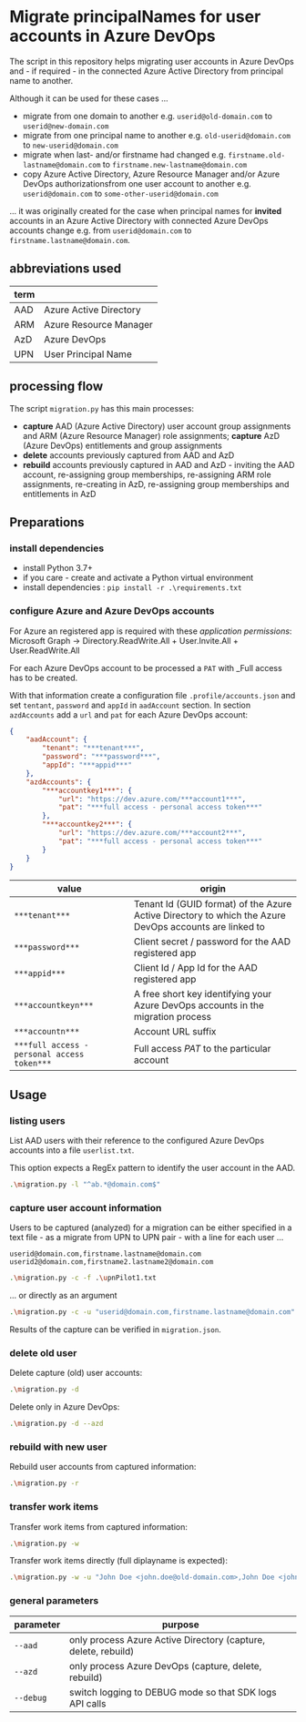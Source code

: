 # Migrate principalNames for user accounts in Azure DevOps

The script in this repository helps migrating user accounts in Azure DevOps and - if required - in the connected Azure Active Directory from principal name to another.

Although it can be used for these cases ...

- migrate from one domain to another e.g. `userid@old-domain.com` to  `userid@new-domain.com`
- migrate from one principal name to another e.g. `old-userid@domain.com` to  `new-userid@domain.com`
- migrate when last- and/or firstname had changed e.g. `firstname.old-lastname@domain.com` to  `firstname.new-lastname@domain.com`
- copy Azure Active Directory, Azure Resource Manager and/or Azure DevOps authorizationsfrom one user account to another e.g. `userid@domain.com` to  `some-other-userid@domain.com`

... it was originally created for the case when principal names for __invited__ accounts in an Azure Active Directory with connected Azure DevOps accounts change e.g. from `userid@domain.com` to  `firstname.lastname@domain.com`.

## abbreviations used

| term | |
| ---- | ---- |
| AAD | Azure Active Directory |
| ARM | Azure Resource Manager |
| AzD | Azure DevOps |
| UPN | User Principal Name |

## processing flow

The script `migration.py` has this main processes:

- **capture** AAD (Azure Active Directory) user account group assignments and ARM (Azure Resource Manager) role assignments; **capture** AzD (Azure DevOps) entitlements and group assignments
- **delete** accounts previously captured from AAD and AzD
- **rebuild** accounts previously captured in AAD and AzD - inviting the AAD account, re-assigning group memberships, re-assigning ARM role assignments, re-creating in AzD, re-assigning group memberships and entitlements in AzD

## Preparations

### install dependencies

- install Python 3.7+
- if you care - create and activate a Python virtual environment
- install dependencies : ```pip install -r .\requirements.txt```

### configure Azure and Azure DevOps accounts

For Azure an registered app is required with these _application permissions_:
Microsoft Graph -> Directory.ReadWrite.All + User.Invite.All + User.ReadWrite.All

For each Azure DevOps account to be processed a `PAT` with _Full access has to be created.

With that information create a configuration file `.profile/accounts.json` and set `tentant`, `password` and `appId` in `aadAccount` section.  In section `azdAccounts` add a `url` and `pat` for each Azure DevOps account:

```json
{
    "aadAccount": {
        "tenant": "***tenant***",
        "password": "***password***",
        "appId": "***appid***"
    },
    "azdAccounts": {
        "***accountkey1***": {
            "url": "https://dev.azure.com/***account1***",
            "pat": "***full access - personal access token***"
        },
        "***accountkey2***": {
            "url": "https://dev.azure.com/***account2***",
            "pat": "***full access - personal access token***"
        }
    }
}
```

| value | origin |
| ---- | ---- |
| `***tenant***` | Tenant Id (GUID format) of the Azure Active Directory to which the Azure DevOps accounts are linked to |
| `***password***` | Client secret / password for the AAD registered app |
| `***appid***` | Client Id / App Id for the AAD registered app |
| `***accountkeyn***` | A free short key identifying your Azure DevOps accounts in the migration process |
| `***accountn***` | Account URL suffix |
| `***full access - personal access token***` | Full access _PAT_ to the particular account |

## Usage

### listing users

List AAD users with their reference to the configured Azure DevOps accounts into a file `userlist.txt`.

This option expects a RegEx pattern to identify the user account in the AAD.

```sh
.\migration.py -l "^ab.*@domain.com$"
```

### capture user account information

Users to be captured (analyzed) for a migration can be either specified in a text file - as a migrate from UPN to UPN pair - with a line for each user ...

```text
userid@domain.com,firstname.lastname@domain.com
userid2@domain.com,firstname2.lastname2@domain.com
```

```bash
.\migration.py -c -f .\upnPilot1.txt
```

... or directly as an argument

```bash
.\migration.py -c -u "userid@domain.com,firstname.lastname@domain.com"
```

Results of the capture can be verified in ```migration.json```.

### delete old user

Delete capture (old) user accounts:

```bash
.\migration.py -d
```

Delete only in Azure DevOps:

```bash
.\migration.py -d --azd
```

### rebuild with new user

Rebuild user accounts from captured information:

```bash
.\migration.py -r
```

### transfer work items

Transfer work items from captured information:

```bash
.\migration.py -w
```

Transfer work items directly (full diplayname is expected):

```bash
.\migration.py -w -u "John Doe <john.doe@old-domain.com>,John Doe <john.doe@new-domain.com>"
```

### general parameters

| parameter | purpose |
| ---- | ---- |
| `--aad` | only process Azure Active Directory (capture, delete, rebuild) |
| `--azd` | only process Azure DevOps (capture, delete, rebuild) |
| `--debug` | switch logging to DEBUG mode so that SDK logs API calls |
